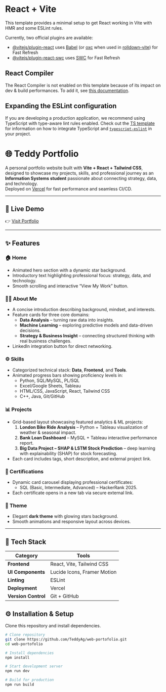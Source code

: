 # React + Vite

This template provides a minimal setup to get React working in Vite with HMR and some ESLint rules.

Currently, two official plugins are available:

- [@vitejs/plugin-react](https://github.com/vitejs/vite-plugin-react/blob/main/packages/plugin-react) uses [Babel](https://babeljs.io/) (or [oxc](https://oxc.rs) when used in [rolldown-vite](https://vite.dev/guide/rolldown)) for Fast Refresh
- [@vitejs/plugin-react-swc](https://github.com/vitejs/vite-plugin-react/blob/main/packages/plugin-react-swc) uses [SWC](https://swc.rs/) for Fast Refresh

## React Compiler

The React Compiler is not enabled on this template because of its impact on dev & build performances. To add it, see [this documentation](https://react.dev/learn/react-compiler/installation).

## Expanding the ESLint configuration

If you are developing a production application, we recommend using TypeScript with type-aware lint rules enabled. Check out the [TS template](https://github.com/vitejs/vite/tree/main/packages/create-vite/template-react-ts) for information on how to integrate TypeScript and [`typescript-eslint`](https://typescript-eslint.io) in your project.

# 🌐 Teddy Portfolio

A personal portfolio website built with **Vite + React + Tailwind CSS**, designed to showcase my projects, skills, and professional journey as an **Information Systems student** passionate about connecting strategy, data, and technology.  
Deployed on [Vercel](https://vercel.com) for fast performance and seamless CI/CD.

---

## 🚀 Live Demo

👉 [Visit Portfolio](https://web-portofolio-teddy.vercel.app)

---

## ✨ Features

### 🏠 Home
- Animated hero section with a dynamic star background.
- Introductory text highlighting professional focus: strategy, data, and technology.
- Smooth scrolling and interactive “View My Work” button.

### 👨‍💻 About Me
- A concise introduction describing background, mindset, and interests.
- Feature cards for three core domains:
  - **Data Analysis** – turning raw data into insights.
  - **Machine Learning** – exploring predictive models and data-driven decisions.
  - **Strategy & Business Insight** – connecting structured thinking with real business challenges.
- LinkedIn integration button for direct networking.

### ⚙️ Skills
- Categorized technical stack: **Data**, **Frontend**, and **Tools**.
- Animated progress bars showing proficiency levels in:
  - Python, SQL/MySQL, PL/SQL
  - Excel/Google Sheets, Tableau
  - HTML/CSS, JavaScript, React, Tailwind CSS
  - C++, Java, Git/GitHub

### 📊 Projects
- Grid-based layout showcasing featured analytics & ML projects:
  1. **London Bike Ride Analysis** – Python + Tableau visualization of weather & seasonal impact.
  2. **Bank Loan Dashboard** – MySQL + Tableau interactive performance report.
  3. **Big Data Project – SHAP & LSTM Stock Prediction** – deep learning with explainability (SHAP) for stock forecasting.
- Each card includes tags, short description, and external project link.

### 🏅 Certifications
- Dynamic card carousel displaying professional certificates:
  - SQL (Basic, Intermediate, Advanced) – HackerRank 2025.
- Each certificate opens in a new tab via secure external link.

### 🌙 Theme
- Elegant **dark theme** with glowing stars background.
- Smooth animations and responsive layout across devices.

---

## 🧱 Tech Stack

| Category | Tools |
|-----------|-------|
| **Frontend** | React, Vite, Tailwind CSS |
| **UI Components** | Lucide Icons, Framer Motion |
| **Linting** | ESLint |
| **Deployment** | Vercel |
| **Version Control** | Git + GitHub |

## ⚙️ Installation & Setup

Clone this repository and install dependencies.

```bash
# Clone repository
git clone https://github.com/TeddyAg/web-portofolio.git
cd web-portofolio

# Install dependencies
npm install

# Start development server
npm run dev

# Build for production
npm run build
